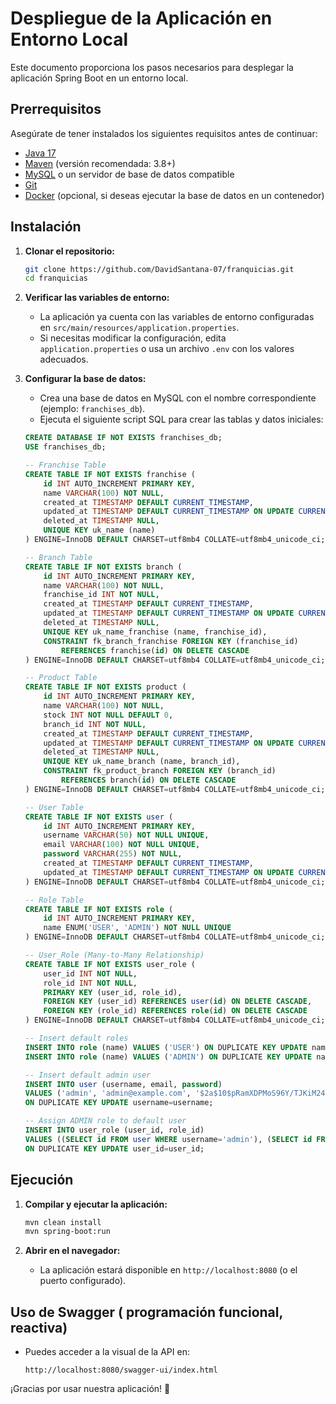 # Despliegue de la Aplicación en Entorno Local

Este documento proporciona los pasos necesarios para desplegar la aplicación Spring Boot en un entorno local.

## Prerrequisitos

Asegúrate de tener instalados los siguientes requisitos antes de continuar:

- [Java 17](https://adoptopenjdk.net/)
- [Maven](https://maven.apache.org/) (versión recomendada: 3.8+)
- [MySQL](https://www.mysql.com/) o un servidor de base de datos compatible
- [Git](https://git-scm.com/)
- [Docker](https://www.docker.com/) (opcional, si deseas ejecutar la base de datos en un contenedor)

## Instalación

1. **Clonar el repositorio:**
   ```sh
   git clone https://github.com/DavidSantana-07/franquicias.git
   cd franquicias
   ```

2. **Verificar las variables de entorno:**
   - La aplicación ya cuenta con las variables de entorno configuradas en `src/main/resources/application.properties`.
   - Si necesitas modificar la configuración, edita `application.properties` o usa un archivo `.env` con los valores adecuados.

3. **Configurar la base de datos:**
   - Crea una base de datos en MySQL con el nombre correspondiente (ejemplo: `franchises_db`).
   - Ejecuta el siguiente script SQL para crear las tablas y datos iniciales:

   ```sql
   CREATE DATABASE IF NOT EXISTS franchises_db;
   USE franchises_db;

   -- Franchise Table
   CREATE TABLE IF NOT EXISTS franchise (
       id INT AUTO_INCREMENT PRIMARY KEY,
       name VARCHAR(100) NOT NULL,
       created_at TIMESTAMP DEFAULT CURRENT_TIMESTAMP,
       updated_at TIMESTAMP DEFAULT CURRENT_TIMESTAMP ON UPDATE CURRENT_TIMESTAMP,
       deleted_at TIMESTAMP NULL,
       UNIQUE KEY uk_name (name)
   ) ENGINE=InnoDB DEFAULT CHARSET=utf8mb4 COLLATE=utf8mb4_unicode_ci;

   -- Branch Table
   CREATE TABLE IF NOT EXISTS branch (
       id INT AUTO_INCREMENT PRIMARY KEY,
       name VARCHAR(100) NOT NULL,
       franchise_id INT NOT NULL,
       created_at TIMESTAMP DEFAULT CURRENT_TIMESTAMP,
       updated_at TIMESTAMP DEFAULT CURRENT_TIMESTAMP ON UPDATE CURRENT_TIMESTAMP,
       deleted_at TIMESTAMP NULL,
       UNIQUE KEY uk_name_franchise (name, franchise_id),
       CONSTRAINT fk_branch_franchise FOREIGN KEY (franchise_id) 
           REFERENCES franchise(id) ON DELETE CASCADE
   ) ENGINE=InnoDB DEFAULT CHARSET=utf8mb4 COLLATE=utf8mb4_unicode_ci;

   -- Product Table
   CREATE TABLE IF NOT EXISTS product (
       id INT AUTO_INCREMENT PRIMARY KEY,
       name VARCHAR(100) NOT NULL,
       stock INT NOT NULL DEFAULT 0,
       branch_id INT NOT NULL,
       created_at TIMESTAMP DEFAULT CURRENT_TIMESTAMP,
       updated_at TIMESTAMP DEFAULT CURRENT_TIMESTAMP ON UPDATE CURRENT_TIMESTAMP,
       deleted_at TIMESTAMP NULL,
       UNIQUE KEY uk_name_branch (name, branch_id),
       CONSTRAINT fk_product_branch FOREIGN KEY (branch_id) 
           REFERENCES branch(id) ON DELETE CASCADE
   ) ENGINE=InnoDB DEFAULT CHARSET=utf8mb4 COLLATE=utf8mb4_unicode_ci;

   -- User Table
   CREATE TABLE IF NOT EXISTS user (
       id INT AUTO_INCREMENT PRIMARY KEY,
       username VARCHAR(50) NOT NULL UNIQUE,
       email VARCHAR(100) NOT NULL UNIQUE,
       password VARCHAR(255) NOT NULL,
       created_at TIMESTAMP DEFAULT CURRENT_TIMESTAMP,
       updated_at TIMESTAMP DEFAULT CURRENT_TIMESTAMP ON UPDATE CURRENT_TIMESTAMP
   ) ENGINE=InnoDB DEFAULT CHARSET=utf8mb4 COLLATE=utf8mb4_unicode_ci;

   -- Role Table
   CREATE TABLE IF NOT EXISTS role (
       id INT AUTO_INCREMENT PRIMARY KEY,
       name ENUM('USER', 'ADMIN') NOT NULL UNIQUE
   ) ENGINE=InnoDB DEFAULT CHARSET=utf8mb4 COLLATE=utf8mb4_unicode_ci;

   -- User_Role (Many-to-Many Relationship)
   CREATE TABLE IF NOT EXISTS user_role (
       user_id INT NOT NULL,
       role_id INT NOT NULL,
       PRIMARY KEY (user_id, role_id),
       FOREIGN KEY (user_id) REFERENCES user(id) ON DELETE CASCADE,
       FOREIGN KEY (role_id) REFERENCES role(id) ON DELETE CASCADE
   ) ENGINE=InnoDB DEFAULT CHARSET=utf8mb4 COLLATE=utf8mb4_unicode_ci;

   -- Insert default roles
   INSERT INTO role (name) VALUES ('USER') ON DUPLICATE KEY UPDATE name=name;
   INSERT INTO role (name) VALUES ('ADMIN') ON DUPLICATE KEY UPDATE name=name;

   -- Insert default admin user
   INSERT INTO user (username, email, password)
   VALUES ('admin', 'admin@example.com', '$2a$10$pRamXDPMoS96Y/TJKiM24Ou/ZUDN0sWpvXxm66HTnVtvvMQO94bWi')
   ON DUPLICATE KEY UPDATE username=username;

   -- Assign ADMIN role to default user
   INSERT INTO user_role (user_id, role_id)
   VALUES ((SELECT id FROM user WHERE username='admin'), (SELECT id FROM role WHERE name='ADMIN'))
   ON DUPLICATE KEY UPDATE user_id=user_id;
   ```

## Ejecución

1. **Compilar y ejecutar la aplicación:**
   ```sh
   mvn clean install
   mvn spring-boot:run
   ```

2. **Abrir en el navegador:**
   - La aplicación estará disponible en `http://localhost:8080` (o el puerto configurado).

## Uso de Swagger ( programación funcional, reactiva)

- Puedes acceder a la visual de la API en:
  ```
  http://localhost:8080/swagger-ui/index.html
  ```

¡Gracias por usar nuestra aplicación! 🚀
